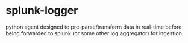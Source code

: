 # splunk-logger
python agent designed to pre-parse/transform data in real-time before being forwarded to splunk (or some other log aggregator) for ingestion
